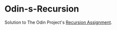 # Odin-s-Recursion

Solution to The Odin Project's [Recursion Assignment](https://www.theodinproject.com/lessons/javascript-recursion#assignment).
